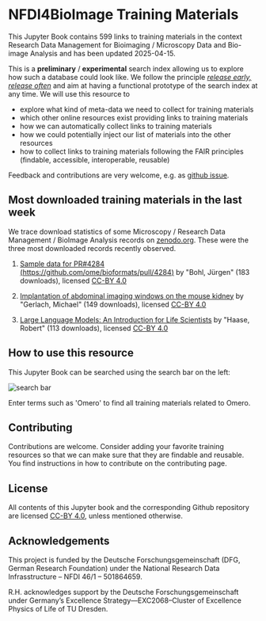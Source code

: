 # NFDI4BioImage Training Materials

This Jupyter Book contains 599 links to training materials in the context Research Data Management for Bioimaging / Microscopy Data and Bio-image Analysis and has been updated 2025-04-15.

This is a **preliminary** / **experimental** search index allowing us to explore how such a database could look like. We follow the principle [_release early, release often_](https://en.wikipedia.org/wiki/Release_early,_release_often) and aim at having a functional prototype of the search index at any time. We will use this resource to 
* explore what kind of meta-data we need to collect for training materials
* which other online resources exist providing links to training materials
* how we can automatically collect links to training materials
* how we could potentially inject our list of materials into the other resources
* how to collect links to training materials following the FAIR principles (findable, accessible, interoperable, reusable)

Feedback and contributions are very welcome, e.g. as [github issue](https://github.com/NFDI4BIOIMAGE/training/issues).

## Most downloaded training materials in the last week
We trace download statistics of some Microscopy / Research Data Management / BioImage Analysis records on [zenodo.org](https://zenodo.org). These were the three most downloaded records recently observed.


1. [Sample data for PR#4284 (https://github.com/ome/bioformats/pull/4284)](https://zenodo.org/records/14968770) by "Bohl, Jürgen" (183 downloads), licensed [CC-BY 4.0](https://creativecommons.org/licenses/by/4.0/)

2. [Implantation of abdominal imaging windows on the mouse kidney](https://zenodo.org/records/13682928) by "Gerlach, Michael" (149 downloads), licensed [CC-BY 4.0](https://creativecommons.org/licenses/by/4.0/)

3. [Large Language Models: An Introduction for Life Scientists](https://zenodo.org/records/14418209) by "Haase, Robert" (113 downloads), licensed [CC-BY 4.0](https://creativecommons.org/licenses/by/4.0/)

## How to use this resource

This Jupyter Book can be searched using the search bar on the left:

![search bar](how_to_use.png)

Enter terms such as 'Omero' to find all training materials related to Omero.

## Contributing

Contributions are welcome. Consider adding your favorite training resources so that we can make sure that they are findable and reusable.
You find instructions in how to contribute on the contributing page.

## License

All contents of this Jupyter book and the corresponding Github repository are licensed [CC-BY 4.0](https://creativecommons.org/licenses/by/4.0/), unless mentioned otherwise.

## Acknowledgements

This project is funded by the Deutsche Forschungsgemeinschaft (DFG, German  Research Foundation) under the National Research Data Infrasstructure – NFDI 46/1 – 501864659.

R.H. acknowledges support by the Deutsche Forschungsgemeinschaft under Germany’s Excellence Strategy—EXC2068–Cluster of Excellence Physics of Life of TU Dresden.
